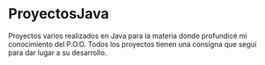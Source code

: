 # ProyectosJava
Proyectos varios realizados en Java para la materia donde profundicé mi conocimiento del P.O.O.
Todos los proyectos tienen una consigna que seguí para dar lugar a su desarrollo.
